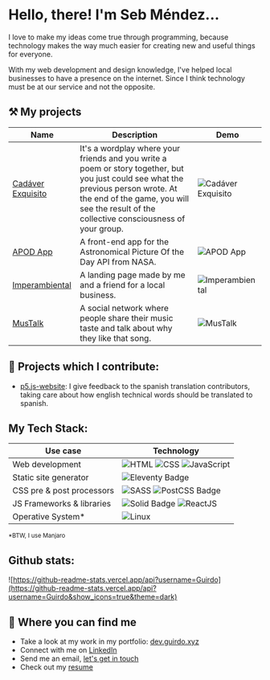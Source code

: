 # Hello, there! I'm Seb Méndez...

I love to make my ideas come true through programming, because technology makes the way much easier for creating new and useful things for everyone.

With my web development and design knowledge, I've helped local businesses to have a presence on the internet. Since I think technology must be at our service and not the opposite.

## ⚒️ My projects

| Name | Description | Demo |
|--|--|--|
| [Cadáver Exquisito](https://www.exquisito.guirdo.xyz/) | It's a wordplay where your friends and you write a poem or story together, but you just could see what the previous person wrote. At the end of the game, you will see the result of the collective consciousness of your group. | ![Cadáver Exquisito](https://res.cloudinary.com/dyuo7wfyi/image/upload/v1683394703/website/projects/ce_en_01_x4g2yp.png) |
| [APOD App](https://apod-app-guirdo.vercel.app/) | A front-end app for the Astronomical Picture Of the Day API from NASA.| ![APOD App](https://res.cloudinary.com/dyuo7wfyi/image/upload/v1677338686/website/projects/apod-app_i8d5c5.png) |
| [Imperambiental](https://imperambiental.com) | A landing page made by me and a friend for a local business. | ![Imperambiental](https://res.cloudinary.com/dyuo7wfyi/image/upload/v1677534956/website/projects/imperambiental_omjwtr.png) |
| [MusTalk](https://mustalk.vercel.app/home) | A social network where people share their music taste and talk about why they like that song. | ![MusTalk](https://res.cloudinary.com/dyuo7wfyi/image/upload/v1677594695/website/projects/mustalk_ormvre.png) |

## 🤝 Projects which I contribute:

- [p5.js-website](https://github.com/processing/p5.js-website): I give feedback to the spanish translation contributors, taking care about how english technical words should be translated to spanish. 

## My Tech Stack:

| Use case | Technology |
|---|---|
|  Web development | ![HTML](https://img.shields.io/badge/HTML5-E34F26?style=for-the-badge&logo=html5&logoColor=white) ![CSS](https://img.shields.io/badge/CSS3-1572B6?style=for-the-badge&logo=css3&logoColor=white) ![JavaScript](https://img.shields.io/badge/JavaScript-323330?style=for-the-badge&logo=javascript&logoColor=F7DF1E)  |
| Static site generator | ![Eleventy Badge](https://img.shields.io/badge/Eleventy-000?logo=eleventy&logoColor=fff&style=for-the-badge) |
|  CSS pre & post processors | ![SASS](https://img.shields.io/badge/Sass-CC6699?style=for-the-badge&logo=sass&logoColor=white) ![PostCSS Badge](https://img.shields.io/badge/PostCSS-DD3A0A?logo=postcss&logoColor=fff&style=flat-square)|
| JS Frameworks & libraries  | ![Solid Badge](https://img.shields.io/badge/Solid-2C4F7C?logo=solid&logoColor=fff&style=for-the-badge) ![ReactJS](https://img.shields.io/badge/React-20232A?style=for-the-badge&logo=react&logoColor=61DAFB) |
| Operative System* | ![Linux](https://img.shields.io/badge/Linux-FCC624?style=for-the-badge&logo=linux&logoColor=black) |

<small>*BTW, I use Manjaro </small>

## Github stats:

![https://github-readme-stats.vercel.app/api?username=Guirdo](https://github-readme-stats.vercel.app/api?username=Guirdo&show_icons=true&theme=dark)

## 🔎 Where you can find me

- Take a look at my work in my portfolio: [dev.guirdo.xyz](https://dev.guirdo.xyz/)
- Connect with me on [LinkedIn](https://www.linkedin.com/in/seb-mendez/)
- Send me an email, [let's get in touch](mailto:aldo.seb.mendez@gmail.com)
- Check out my [resume](https://rxresu.me/guirdo/sebastianmendezen)
